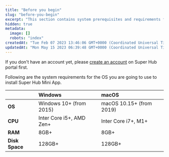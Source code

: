 ```yaml
---
title: "Before you begin"
slug: "before-you-begin"
excerpt: "This section contains system prerequisites and requirements for installing Super Hub Mini App."
hidden: true
metadata: 
  image: []
  robots: "index"
createdAt: "Tue Feb 07 2023 13:46:06 GMT+0000 (Coordinated Universal Time)"
updatedAt: "Mon May 15 2023 06:39:48 GMT+0000 (Coordinated Universal Time)"
---
```

If you don't have an account yet, please [create an account](doc:creating-an-account-on-super-hub-portal) on Super Hub portal first.

Following are the system requirements for the OS you are going to use to install Super Hub Mini App. 

|                | Windows                  | macOS                    |
| :------------- | :----------------------- | :----------------------- |
| **OS**         | Windows 10+ (from 2015)  | macOS 10.15+ (from 2019) |
| **CPU**        | Inter Core i5+, AMD Zen+ | Inter Core i7+, M1+      |
| **RAM**        | 8GB+                     | 8GB+                     |
| **Disk Space** | 128GB+                   | 128GB+                   |
